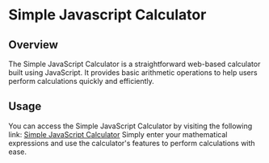 # Simple Javascript Calculator

## Overview
The Simple JavaScript Calculator is a straightforward web-based calculator built using JavaScript. 
It provides basic arithmetic operations to help users perform calculations quickly and efficiently.

## Usage
You can access the Simple JavaScript Calculator by visiting the following link: [Simple JavaScript Calculator]()
Simply enter your mathematical expressions and use the calculator's features to perform calculations with ease.


